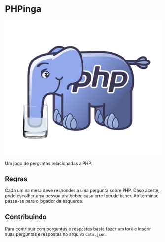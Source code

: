 # PHPinga

![PHPinga](./phpinga.png)

Um jogo de perguntas relacionadas a PHP.

## Regras

Cada um na mesa deve responder a uma pergunta sobre PHP. Caso acerte, pode escolher uma pessoa pra beber, caso erre tem de beber.
Ao terminar, passa-se para o jogador da esquerda.

## Contribuindo

Para contribuir com perguntas e respostas basta fazer um fork e inserir suas perguntas e respostas no arquivo `data.json`.

